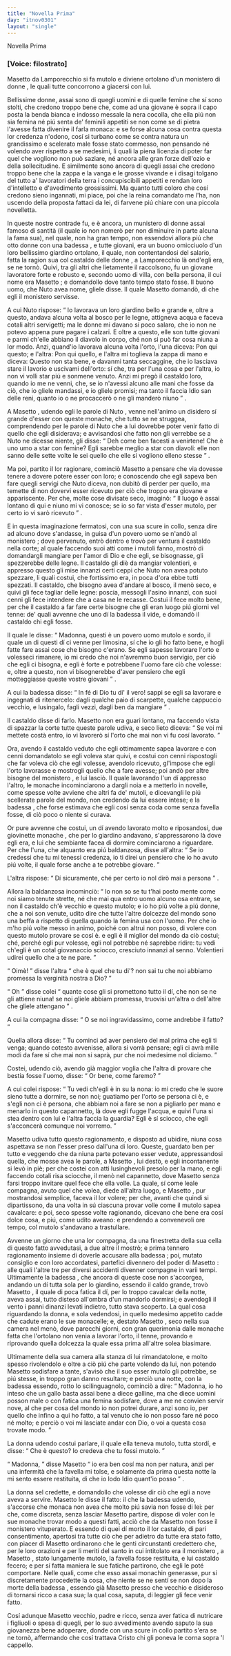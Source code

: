 ```yaml
---
title: "Novella Prima"
day: "itnov0301"
layout: "single"
---
```

<html>
 <head>
 </head>
 <body>
  <div id="nov0301" type="novella" who="filostrato">
   <head>
    Novella Prima
   </head>
   <p>
    <h3>
     [Voice: filostrato]
    </h3>
   </p>
   <argument>
    <p>
     <milestone id="p03010001"/>
     <name persref="masettolamporecchio" type="person">
      Masetto da Lamporecchio
     </name>
     si fa mutolo e diviene ortolano d'un
     <name placeref="monistero-0301" type="place">
      monistero di donne
     </name>
     , le quali tutte concorrono a giacersi con lui.
    </p>
   </argument>
   <div3 type="commentary" who="filostrato">
    <p>
     <milestone id="p03010002"/>
     Bellissime donne, assai sono di quegli uomini e di quelle femine che s&iacute; sono stolti, che credono troppo bene che, come ad una giovane &egrave; sopra il capo posta la benda bianca e indosso messale la nera cocolla, che ella pi&uacute; non sia femina n&eacute; pi&uacute; senta de' feminili appetiti se non come se di pietra l'avesse fatta divenire il farla monaca:
     <milestone id="p03010003"/>
     e se forse alcuna cosa contra questa lor credenza n'odono, cos&iacute; si turbano come se contra natura un grandissimo e scelerato male fosse stato commesso, non pensando n&eacute; volendo aver rispetto a se medesimi, li quali la piena licenzia di poter far quel che vogliono non pu&ograve; saziare, n&eacute; ancora alle gran forze dell'ozio e della sollecitudine.
     <milestone id="p03010004"/>
     E similmente sono ancora di quegli assai che credono troppo bene che la zappa e la vanga e le grosse vivande e i disagi tolgano del tutto a' lavoratori della terra i concupiscibili appetiti e rendan loro d'intelletto e d'avedimento grossissimi.
     <milestone id="p03010005"/>
     Ma quanto tutti coloro che cos&iacute; credono sieno ingannati, mi piace, poi che la reina comandato me l'ha, non uscendo della proposta fattaci da lei, di farvene pi&uacute; chiare con una piccola novelletta.
    </p>
   </div3>
   <p>
    <milestone id="p03010006"/>
    In queste nostre contrade fu, e &egrave; ancora, un
    <name placeref="monistero-0301" type="place">
     munistero
    </name>
    di donne assai famoso di santit&agrave; (il quale io non nomer&ograve; per non diminuire in parte alcuna la fama sua), nel quale, non ha gran tempo, non essendovi allora pi&uacute; che otto
    <name persref="donne-0301" type="person">
     donne
    </name>
    con una
    <name persref="badessa-0301" type="person">
     badessa
    </name>
    , e tutte giovani, era un buono omicciuolo d'un loro bellissimo giardino ortolano, il quale, non contentandosi del salario, fatta la ragion sua col
    <name persref="castaldo-0301" type="person">
     castaldo
    </name>
    delle
    <name persref="donne-0301" type="person">
     donne
    </name>
    , a
    <name placeref="lamporecchio" type="place">
     Lamporecchio
    </name>
    l&agrave; ond'egli era, se ne torn&ograve;.
    <milestone id="p03010007"/>
    Quivi, tra gli altri che lietamente il raccolsono, fu un giovane lavoratore forte e robusto e, secondo uomo di villa, con bella persona, il cui nome era
    <name persref="masettolamporecchio" type="person">
     Masetto
    </name>
    ; e domandollo dove tanto tempo stato fosse. Il buono uomo, che
    <name persref="nuto" type="person">
     Nuto
    </name>
    avea nome, gliele disse. Il quale
    <name persref="masettolamporecchio" type="person">
     Masetto
    </name>
    domand&ograve;, di che egli il
    <name placeref="monistero-0301" type="place">
     monistero
    </name>
    servisse.
   </p>
   <p>
    <milestone id="p03010008"/>
    A cui Nuto rispose:
    <q direct="unspecified" who="nuto">
     Io lavorava un loro giardino bello e grande e, oltre a questo, andava alcuna volta al bosco per le legne, attigneva acqua e faceva cotali altri servigetti; ma le
     <name persref="donne-0301" type="person">
      donne
     </name>
     mi davano s&iacute; poco salaro, che io non ne potevo appena pure pagare i calzari.
     <milestone id="p03010009"/>
     E oltre a questo, elle son tutte giovani e parmi ch'elle abbiano il diavolo in corpo, ch&eacute; non si pu&ograve; far cosa niuna a lor modo. Anzi, quand'io lavorava alcuna volta l'orto, l'una diceva: Pon qui questo; e l'altra: Pon qui quello, e l'altra mi toglieva la zappa di mano e diceva: Questo non sta bene, e davanmi tanta seccaggine, che io lasciava stare il lavorio e uscivami dell'orto: s&iacute; che, tra per l'una cosa e per l'altra, io non vi volli star pi&uacute; e sonmene venuto.
     <milestone id="p03010010"/>
     Anzi mi preg&ograve; il castaldo loro, quando io me ne venni, che, se io n'avessi alcuno alle mani che fosse da ci&ograve;, che io gliele mandassi, e io gliele promisi; ma tanto il faccia Idio san delle reni, quanto io o ne procaccer&ograve; o ne gli mander&ograve; niuno
    </q>
    .
   </p>
   <p>
    <milestone id="p03010011"/>
    A
    <name persref="masettolamporecchio" type="person">
     Masetto
    </name>
    , udendo egli le parole di
    <name persref="nuto" type="person">
     Nuto
    </name>
    , venne nell'animo un disidero s&iacute; grande d'esser con queste monache, che tutto se ne struggea, comprendendo per le parole di
    <name persref="nuto" type="person">
     Nuto
    </name>
    che a lui dovrebbe poter venir fatto di quello che egli disiderava; e avvisandosi che fatto non gli verrebbe se a
    <name persref="nuto" type="person">
     Nuto
    </name>
    ne dicesse niente, gli disse:
    <q direct="unspecified" who="masettolamporecchio">
     Deh come ben facesti a venirtene! Che &egrave; uno umo a star con femine? Egli sarebbe meglio a star con diavoli: elle non sanno delle sette volte le sei quello che elle si vogliono elleno stesse
    </q>
    .
   </p>
   <p>
    <milestone id="p03010012"/>
    Ma poi, partito il lor ragionare, cominci&ograve;
    <name persref="masettolamporecchio" type="person">
     Masetto
    </name>
    a pensare che via dovesse tenere a dovere potere esser con loro; e conoscendo che egli sapeva ben fare quegli servigi che
    <name persref="nuto" type="person">
     Nuto
    </name>
    diceva, non dubit&ograve; di perder per quello, ma temette di non dovervi esser ricevuto per ci&ograve; che troppo era giovane e appariscente. Per che, molte cose divisate seco, imagin&ograve;:
    <q direct="unspecified" type="internalmonologue" who="masettolamporecchio">
     Il luogo &egrave; assai lontano di qui e niuno mi vi conosce; se io so far vista d'esser mutolo, per certo io vi sar&ograve; ricevuto
    </q>
    .
   </p>
   <p>
    <milestone id="p03010013"/>
    E in questa imaginazione fermatosi, con una sua scure in collo, senza dire ad alcuno dove s'andasse, in guisa d'un povero uomo se n'and&ograve; al
    <name placeref="monistero-0301" type="place">
     monistero
    </name>
    ; dove pervenuto, entr&ograve; dentro e trov&ograve; per ventura il castaldo nella corte; al quale faccendo suoi atti come i mutoli fanno, mostr&ograve; di domandargli mangiare per l'amor di Dio e che egli, se bisognasse, gli spezzerebbe delle legne.
    <milestone id="p03010014"/>
    Il castaldo gli di&egrave; da mangiar volentieri, e appresso questo gli mise innanzi certi ceppi che
    <name persref="nuto" type="person">
     Nuto
    </name>
    non avea potuto spezzare, li quali costui, che fortissimo era, in poca d'ora ebbe tutti spezzati.
    <milestone id="p03010015"/>
    Il castaldo, che bisogno avea d'andare al bosco, il men&ograve; seco, e quivi gli fece tagliar delle legne: poscia, messogli l'asino innanzi, con suoi cenni gli fece intendere che a casa ne le recasse. Costui il fece molto bene, per che il castaldo a far fare certe bisogne che gli eran luogo pi&uacute; giorni vel tenne: de' quali avvenne che uno d&iacute; la
    <name persref="badessa-0301" type="person">
     badessa
    </name>
    il vide, e domand&ograve; il castaldo chi egli fosse.
   </p>
   <p>
    <milestone id="p03010016"/>
    Il quale le disse:
    <q direct="unspecified" who="castaldo-0301">
     Madonna, questi &egrave; un povero uomo mutolo e sordo, il quale un di questi d&iacute; ci venne per limosina, s&iacute; che io gli ho fatto bene, e hogli fatte fare assai cose che bisogno c'erano. Se egli sapesse lavorare l'orto e volesseci rimanere, io mi credo che noi n'avremmo buon servigio, per ci&ograve; che egli ci bisogna, e egli &egrave; forte e potrebbene l'uomo fare ci&ograve; che volesse: e, oltre a questo, non vi bisognerebbe d'aver pensiero che egli motteggiasse queste vostre giovani
    </q>
    .
   </p>
   <p>
    <milestone id="p03010017"/>
    A cui la
    <name persref="badessa-0301" type="person">
     badessa
    </name>
    disse:
    <q direct="unspecified" who="badessa-0301">
     In f&eacute; di Dio tu di' il vero! sappi se egli sa lavorare e ingegnati di ritenercelo: dagli qualche paio di scarpette, qualche cappuccio vecchio, e lusingalo, fagli vezzi, dagli ben da mangiare
    </q>
    .
   </p>
   <p>
    <milestone id="p03010018"/>
    Il castaldo disse di farlo.
    <name persref="masettolamporecchio" type="person">
     Masetto
    </name>
    non era guari lontano, ma faccendo vista di spazzar la corte tutte queste parole udiva, e seco lieto diceva:
    <q direct="unspecified" who="masettolamporecchio">
     Se voi mi mettete cost&agrave; entro, io vi lavorer&ograve; s&iacute; l'orto che mai non vi fu cos&iacute; lavorato.
    </q>
   </p>
   <p>
    <milestone id="p03010019"/>
    Ora, avendo il castaldo veduto che egli ottimamente sapea lavorare e con cenni domandatolo se egli voleva star quivi, e costui con cenni rispostogli che far voleva ci&ograve; che egli volesse, avendolo ricevuto, gl'impose che egli l'orto lavorasse e mostrogli quello che a fare avesse; poi and&ograve; per altre bisogne del
    <name placeref="monistero-0301" type="place">
     monistero
    </name>
    , e lui lasci&ograve;.
    <milestone id="p03010020"/>
    Il quale lavorando l'un d&iacute; appresso l'altro, le monache incominciarono a dargli noia e a metterlo in novelle, come spesse volte avviene che altri fa de' mutoli, e dicevangli le pi&uacute; scellerate parole del mondo, non credendo da lui essere intese; e la
    <name persref="badessa-0301" type="person">
     badessa
    </name>
    , che forse estimava che egli cos&iacute; senza coda come senza favella fosse, di ci&ograve; poco o niente si curava.
   </p>
   <p>
    <milestone id="p03010021"/>
    Or pure avvenne che costui, un d&iacute; avendo lavorato molto e riposandosi, due giovinette
    <name persref="monache-0301" type="person">
     monache
    </name>
    , che per lo giardino andavano, s'appressarono l&agrave; dove egli era, e lui che sembiante facea di dormire cominciarono a riguardare. Per che l'una, che alquanto era pi&uacute; baldanzosa, disse all'altra:
    <q direct="unspecified" who="monache-0301">
     Se io credessi che tu mi tenessi credenza, io ti direi un pensiero che io ho avuto pi&uacute; volte, il quale forse anche a te potrebbe giovare.
    </q>
   </p>
   <p>
    <milestone id="p03010022"/>
    L'altra rispose:
    <q direct="unspecified" who="monache-0301">
     D&iacute; sicuramente, ch&eacute; per certo io nol dir&ograve; mai a persona
    </q>
    .
   </p>
   <p>
    <milestone id="p03010023"/>
    Allora la baldanzosa incominci&ograve;:
    <q direct="unspecified" who="monache-0301">
     Io non so se tu t'hai posto mente come noi siamo tenute strette, n&eacute; che mai qua entro uomo alcuno osa entrare, se non il castaldo ch'&egrave; vecchio e questo mutolo; e io ho pi&uacute; volte a pi&uacute; donne, che a noi son venute, udito dire che tutte l'altre dolcezze del mondo sono una beffa a rispetto di quella quando la femina usa con l'uomo.
     <milestone id="p03010024"/>
     Per che io m'ho pi&uacute; volte messo in animo, poich&eacute; con altrui non posso, di volere con questo mutolo provare se cos&iacute; &egrave;. e egli &egrave; il miglior del mondo da ci&ograve; costui; ch&eacute;, perch&eacute; egli pur volesse, egli nol potrebbe n&eacute; saprebbe ridire: tu vedi ch'egli &egrave; un cotal giovanaccio sciocco, cresciuto innanzi al senno. Volentieri udirei quello che a te ne pare.
    </q>
   </p>
   <p>
    <milestone id="p03010025"/>
    <q direct="unspecified" who="monache-0301">
     Oim&egrave;!
    </q>
    disse l'altra
    <q direct="unspecified" who="monache-0301">
     che &egrave; quel che tu di'? non sai tu che noi abbiamo promessa la verginit&agrave; nostra a Dio?
    </q>
   </p>
   <p>
    <milestone id="p03010026"/>
    <q direct="unspecified" who="monache-0301">
     Oh
    </q>
    disse colei
    <q direct="unspecified" who="monache-0301">
     quante cose gli si promettono tutto il d&iacute;, che non se ne gli attiene niuna! se noi gliele abbiam promessa, truovisi un'altra o dell'altre che gliele attengano
    </q>
    .
   </p>
   <p>
    <milestone id="p03010027"/>
    A cui la compagna disse:
    <q direct="unspecified" who="monache-0301">
     O se noi ingravidassimo, come andrebbe il fatto?
    </q>
   </p>
   <p>
    <milestone id="p03010028"/>
    Quella allora disse:
    <q direct="unspecified" who="monache-0301">
     Tu cominci ad aver pensiero del mal prima che egli ti venga; quando cotesto avvenisse, allora si vorr&agrave; pensare; egli ci avr&agrave; mille modi da fare s&iacute; che mai non si sapr&agrave;, pur che noi medesime nol diciamo.
    </q>
   </p>
   <p>
    <milestone id="p03010029"/>
    Costei, udendo ci&ograve;, avendo gi&agrave; maggior voglia che l'altra di provare che bestia fosse l'uomo, disse:
    <q direct="unspecified" who="monache-0301">
     Or bene, come faremo?
    </q>
   </p>
   <p>
    <milestone id="p03010030"/>
    A cui colei rispose:
    <q direct="unspecified" who="monache-0301">
     Tu vedi ch'egli &egrave; in su la nona: io mi credo che le suore sieno tutte a dormire, se non noi; guatiamo per l'orto se persona ci &egrave;, e s'egli non ci &egrave; persona, che abbiam noi a fare se non a pigliarlo per mano e menarlo in questo capannetto, l&agrave; dove egli fugge l'acqua, e quivi l'una si stea dentro con lui e l'altra faccia la guardia? Egli &egrave; s&iacute; sciocco, che egli s'acconcer&agrave; comunque noi vorremo.
    </q>
   </p>
   <p>
    <milestone id="p03010031"/>
    <name persref="masettolamporecchio" type="person">
     Masetto
    </name>
    udiva tutto questo ragionamento, e disposto ad ubidire, niuna cosa aspettava se non l'esser preso dall'una di loro. Queste, guardato ben per tutto e veggendo che da niuna parte potevano esser vedute, appressandosi quella, che mosse avea le parole, a
    <name persref="masettolamporecchio" type="person">
     Masetto
    </name>
    , lui dest&ograve;, e egli incontanente si lev&ograve; in pi&egrave;; per che costei con atti lusinghevoli presolo per la mano, e egli faccendo cotali risa sciocche, il men&ograve; nel capannetto, dove
    <name persref="masettolamporecchio" type="person">
     Masetto
    </name>
    senza farsi troppo invitare quel fece che ella volle.
    <milestone id="p03010032"/>
    La quale, s&iacute; come leale compagna, avuto quel che volea, diede all'altra luogo, e
    <name persref="masettolamporecchio" type="person">
     Masetto
    </name>
    , pur mostrandosi semplice, faceva il lor volere; per che, avanti che quindi si dipartissono, da una volta in s&uacute; ciascuna provar volle come il mutolo sapea cavalcare: e poi, seco spesse volte ragionando, dicevano che bene era cos&iacute; dolce cosa, e pi&uacute;, come udito aveano: e prendendo a convenevoli ore tempo, col mutolo s'andavano a trastullare.
   </p>
   <p>
    <milestone id="p03010033"/>
    Avvenne un giorno che una lor compagna, da una finestretta della sua cella di questo fatto avvedutasi, a due altre il mostr&ograve;; e prima tennero ragionamento insieme di doverle accusare alla
    <name persref="badessa-0301" type="person">
     badessa
    </name>
    ; poi, mutato consiglio e con loro accordatesi, partefici divennero del poder di
    <name persref="masettolamporecchio" type="person">
     Masetto
    </name>
    : alle quali l'altre tre per diversi accidenti divenner compagne in varii tempi.
    <milestone id="p03010034"/>
    Ultimamente la
    <name persref="badessa-0301" type="person">
     badessa
    </name>
    , che ancora di queste cose non s'accorgea, andando un d&iacute; tutta sola per lo giardino, essendo il caldo grande, trov&ograve;
    <name persref="masettolamporecchio" type="person">
     Masetto
    </name>
    , il quale di poca fatica il d&iacute;, per lo troppo cavalcar della notte, aveva assai, tutto disteso all'ombra d'un mandorlo dormirsi; e avendogli il vento i panni dinanzi levati indietro, tutto stava scoperto.
    <milestone id="p03010035"/>
    La qual cosa riguardando la donna, e sola vedendosi, in quello medesimo appetito cadde che cadute erano le sue monacelle; e, destato
    <name persref="masettolamporecchio" type="person">
     Masetto
    </name>
    , seco nella sua camera nel men&ograve;, dove parecchi giorni, con gran querimonia dalle monache fatta che l'ortolano non venia a lavorar l'orto, il tenne, provando e riprovando quella dolcezza la quale essa prima all'altre solea biasimare.
   </p>
   <p>
    <milestone id="p03010036"/>
    Ultimamente della sua camera alla stanza di lui rimandatolone, e molto spesso rivolendolo e oltre a ci&ograve; pi&uacute; che parte volendo da lui, non potendo
    <name persref="masettolamporecchio" type="person">
     Masetto
    </name>
    sodisfare a tante, s'avis&ograve; che il suo esser mutolo gli potrebbe, se pi&uacute; stesse, in troppo gran danno resultare; e perci&ograve; una notte, con la
    <name persref="badessa-0301" type="person">
     badessa
    </name>
    essendo, rotto lo scilinguagnolo, cominci&ograve; a dire:
    <milestone id="p03010037"/>
    <q direct="unspecified" who="masettolamporecchio">
     Madonna, io ho inteso che un gallo basta assai bene a diece galline, ma che diece uomini posson male o con fatica una femina sodisfare, dove a me ne convien servir nove, al che per cosa del mondo io non potrei durare, anzi sono io, per quello che infino a qui ho fatto, a tal venuto che io non posso fare n&eacute; poco n&eacute; molto; e perci&ograve; o voi mi lasciate andar con Dio, o voi a questa cosa trovate modo.
    </q>
   </p>
   <p>
    <milestone id="p03010038"/>
    La donna udendo costui parlare, il quale ella teneva mutolo, tutta stord&iacute;, e disse:
    <q direct="unspecified" who="badessa-0301">
     Che &egrave; questo? Io credeva che tu fossi mutolo.
    </q>
   </p>
   <p>
    <milestone id="p03010039"/>
    <q direct="unspecified" who="masettolamporecchio">
     Madonna,
    </q>
    disse
    <name persref="masettolamporecchio" type="person">
     Masetto
    </name>
    <q direct="unspecified" who="masettolamporecchio">
     io era ben cos&iacute; ma non per natura, anzi per una infermit&agrave; che la favella mi tolse, e solamente da prima questa notte la mi sento essere restituita, di che io lodo Idio quant'io posso
    </q>
    .
   </p>
   <p>
    <milestone id="p03010040"/>
    La donna sel credette, e domandollo che volesse dir ci&ograve; che egli a nove aveva a servire.
    <name persref="masettolamporecchio" type="person">
     Masetto
    </name>
    le disse il fatto: il che la
    <name persref="badessa-0301" type="person">
     badessa
    </name>
    udendo, s'accorse che monaca non avea che molto pi&uacute; savia non fosse di lei: per che, come discreta, senza lasciar
    <name persref="masettolamporecchio" type="person">
     Masetto
    </name>
    partire, dispose di voler con le sue monache trovar modo a questi fatti, acci&ograve; che da
    <name persref="masettolamporecchio" type="person">
     Masetto
    </name>
    non fosse il
    <name placeref="monistero-0301" type="place">
     monistero
    </name>
    vituperato.
    <milestone id="p03010041"/>
    E essendo di quei d&iacute; morto il lor castaldo, di pari consentimento, apertosi tra tutte ci&ograve; che per adietro da tutte era stato fatto, con piacer di
    <name persref="masettolamporecchio" type="person">
     Masetto
    </name>
    ordinarono che le genti circunstanti credettero che, per le loro orazioni e per li meriti del santo in cui intitolato era il
    <name placeref="monistero-0301" type="place">
     monistero
    </name>
    , a
    <name persref="masettolamporecchio" type="person">
     Masetto
    </name>
    , stato lungamente mutolo, la favella fosse restituita, e lui castaldo fecero; e per s&iacute; fatta maniera le sue fatiche partirono, che egli le pot&eacute; comportare.
    <milestone id="p03010042"/>
    Nelle quali, come che esso assai monachin generasse, pur s&iacute; discretamente procedette la cosa, che niente se ne sent&iacute; se non dopo la morte della
    <name persref="badessa-0301" type="person">
     badessa
    </name>
    , essendo gi&agrave;
    <name persref="masettolamporecchio" type="person">
     Masetto
    </name>
    presso che vecchio e disideroso di tornarsi ricco a casa sua; la qual cosa, saputa, di leggier gli fece venir fatto.
   </p>
   <p>
    <milestone id="p03010043"/>
    Cos&iacute; adunque
    <name persref="masettolamporecchio" type="person">
     Masetto
    </name>
    vecchio, padre e ricco, senza aver fatica di nutricare i figliuoli o spesa di quegli, per lo suo avvedimento avendo saputo la sua giovanezza bene adoperare, donde con una scure in collo partito s'era se ne torn&ograve;, affermando che cos&iacute; trattava Cristo chi gli poneva le corna sopra 'l cappello.
   </p>
  </div>
 </body>
</html>